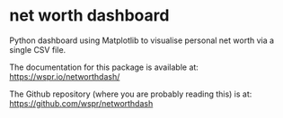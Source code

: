 # net worth dashboard

Python dashboard using Matplotlib to visualise personal net worth via a single CSV file.

The documentation for this package is available at: <https://wspr.io/networthdash/>

The Github repository (where you are probably reading this) is at: <https://github.com/wspr/networthdash>